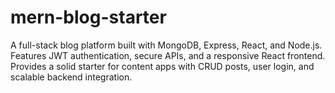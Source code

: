 # mern-blog-starter
A full-stack blog platform built with MongoDB, Express, React, and Node.js. Features JWT authentication, secure APIs, and a responsive React frontend. Provides a solid starter for content apps with CRUD posts, user login, and scalable backend integration.
